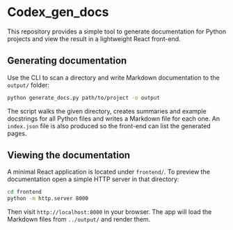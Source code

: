 # Codex_gen_docs

This repository provides a simple tool to generate documentation for Python
projects and view the result in a lightweight React front-end.

## Generating documentation

Use the CLI to scan a directory and write Markdown documentation to the
`output/` folder:

```bash
python generate_docs.py path/to/project -o output
```

The script walks the given directory, creates summaries and example docstrings
for all Python files and writes a Markdown file for each one. An `index.json`
file is also produced so the front-end can list the generated pages.

## Viewing the documentation

A minimal React application is located under `frontend/`. To preview the
documentation open a simple HTTP server in that directory:

```bash
cd frontend
python -m http.server 8000
```

Then visit `http://localhost:8000` in your browser. The app will load the
Markdown files from `../output/` and render them.
